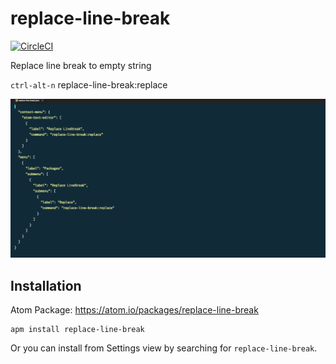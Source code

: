 replace-line-break
======

[![CircleCI](https://circleci.com/gh/mochi8k/replace-line-break.svg?style=shield)](https://circleci.com/gh/mochi8k/replace-line-break)

Replace line break to empty string

`ctrl-alt-n` replace-line-break:replace

![preview](./replace-line-break.gif)

## Installation
Atom Package: https://atom.io/packages/replace-line-break
```
apm install replace-line-break
```
Or you can install from Settings view by searching for `replace-line-break`.
